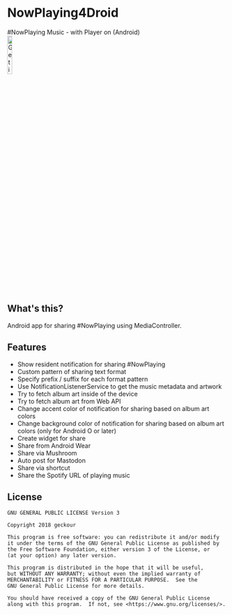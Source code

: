 # NowPlaying4Droid
#NowPlaying Music - with Player on (Android)  
<a href='https://play.google.com/store/apps/details?id=com.geckour.nowplaying4droid&pcampaignid=MKT-Other-global-all-co-prtnr-py-PartBadge-Mar2515-1'><img alt='Get it on Google Play' src='https://play.google.com/intl/en_us/badges/images/generic/en_badge_web_generic.png' width='15%'/></a>

## What's this?
Android app for sharing #NowPlaying using MediaController.  

## Features
- Show resident notification for sharing #NowPlaying
- Custom pattern of sharing text format
- Specify prefix / suffix for each format pattern
- Use NotificationListenerService to get the music metadata and artwork
- Try to fetch album art inside of the device
- Try to fetch album art from Web API
- Change accent color of notification for sharing based on album art colors
- Change background color of notification for sharing based on album art colors (only for Android O or later)
- Create widget for share
- Share from Android Wear
- Share via Mushroom
- Auto post for Mastodon
- Share via shortcut
- Share the Spotify URL of playing music

## License
    GNU GENERAL PUBLIC LICENSE Version 3

    Copyright 2018 geckour

    This program is free software: you can redistribute it and/or modify
    it under the terms of the GNU General Public License as published by
    the Free Software Foundation, either version 3 of the License, or
    (at your option) any later version.

    This program is distributed in the hope that it will be useful,
    but WITHOUT ANY WARRANTY; without even the implied warranty of
    MERCHANTABILITY or FITNESS FOR A PARTICULAR PURPOSE.  See the
    GNU General Public License for more details.

    You should have received a copy of the GNU General Public License
    along with this program.  If not, see <https://www.gnu.org/licenses/>.
